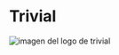 # Trivial
![imagen del logo de trivial](https://img2.freepng.es/20180723/kjg/kisspng-logo-trivial-pursuit-brand-logo-game-answers-5b5682139cce03.7885514915323960516423.jpg)

